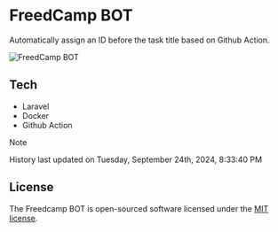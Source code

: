 # FreedCamp BOT

Automatically assign an ID before the task title based on Github Action.

![FreedCamp BOT](https://repository-images.githubusercontent.com/737932867/7d34798b-2680-471c-b089-a78a718d3d6a)

## Tech

- Laravel
- Docker
- Github Action

> [!NOTE]  
> History last updated on Tuesday, September 24th, 2024, 8:33:40 PM

## License

The Freedcamp BOT is open-sourced software licensed under the [MIT license](https://opensource.org/licenses/MIT).
